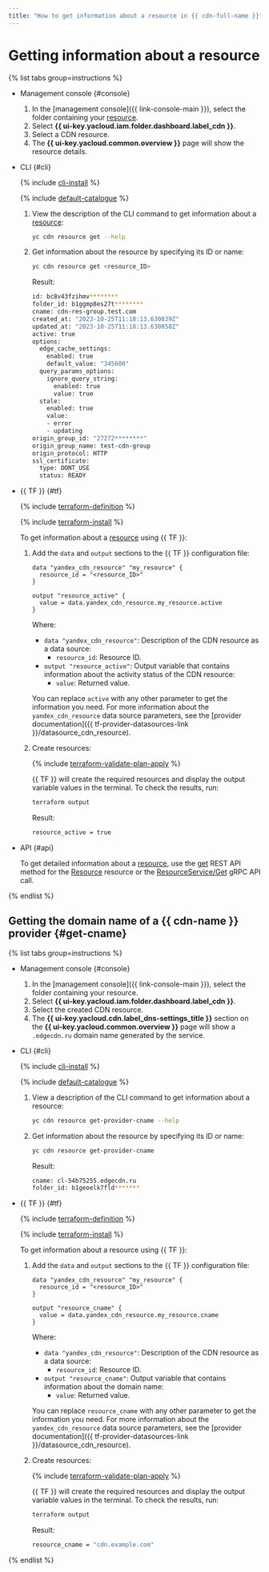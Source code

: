 ```yaml
---
title: "How to get information about a resource in {{ cdn-full-name }}"
---
```


# Getting information about a resource

{% list tabs group=instructions %}

- Management console {#console}

   1. In the [management console]({{ link-console-main }}), select the folder containing your [resource](../../concepts/resource.md).
   1. Select **{{ ui-key.yacloud.iam.folder.dashboard.label_cdn }}**.
   1. Select a CDN resource.
   1. The **{{ ui-key.yacloud.common.overview }}** page will show the resource details.

- CLI {#cli}

   {% include [cli-install](../../../_includes/cli-install.md) %}

   {% include [default-catalogue](../../../_includes/default-catalogue.md) %}

   1. View the description of the CLI command to get information about a [resource](../../concepts/resource.md):

      ```bash
      yc cdn resource get --help
      ```

   1. Get information about the resource by specifying its ID or name:

      ```bash
      yc cdn resource get <resource_ID>
      ```

      Result:

      ```bash
      id: bc8v43fzihmv********
      folder_id: b1ggmp8es27t********
      cname: cdn-res-group.test.com
      created_at: "2023-10-25T11:18:13.630839Z"
      updated_at: "2023-10-25T11:18:13.630858Z"
      active: true
      options:
        edge_cache_settings:
          enabled: true
          default_value: "345600"
        query_params_options:
          ignore_query_string:
            enabled: true
            value: true
        stale:
          enabled: true
          value:
          - error
          - updating
      origin_group_id: "27272********"
      origin_group_name: test-cdn-group
      origin_protocol: HTTP
      ssl_certificate:
        type: DONT_USE
        status: READY
      ```

- {{ TF }} {#tf}

   {% include [terraform-definition](../../../_tutorials/terraform-definition.md) %}

   {% include [terraform-install](../../../_includes/terraform-install.md) %}

   To get information about a [resource](../../concepts/resource.md) using {{ TF }}:

   1. Add the `data` and `output` sections to the {{ TF }} configuration file:

      ```hcl
      data "yandex_cdn_resource" "my_resource" {
        resource_id = "<resource_ID>"
      }

      output "resource_active" {
        value = data.yandex_cdn_resource.my_resource.active
      }
      ```

      Where:

      * `data "yandex_cdn_resource"`: Description of the CDN resource as a data source:
         * `resource_id`: Resource ID.
      * `output "resource_active"`: Output variable that contains information about the activity status of the CDN resource:
         * `value`: Returned value.

      You can replace `active` with any other parameter to get the information you need. For more information about the `yandex_cdn_resource` data source parameters, see the [provider documentation]({{ tf-provider-datasources-link }}/datasource_cdn_resource).

   1. Create resources:

      {% include [terraform-validate-plan-apply](../../../_tutorials/terraform-validate-plan-apply.md) %}

      {{ TF }} will create the required resources and display the output variable values in the terminal. To check the results, run:

      ```bash
      terraform output
      ```

      Result:

      ```bash
      resource_active = true
      ```

- API {#api}

   To get detailed information about a [resource](../../concepts/resource.md), use the [get](../../api-ref/Resource/get.md) REST API method for the [Resource](../../api-ref/Resource/index.md) resource or the [ResourceService/Get](../../api-ref/grpc/resource_service.md#Get) gRPC API call.

{% endlist %}

## Getting the domain name of a {{ cdn-name }} provider {#get-cname}

{% list tabs group=instructions %}

- Management console {#console}

   1. In the [management console]({{ link-console-main }}), select the folder containing your resource.
   1. Select **{{ ui-key.yacloud.iam.folder.dashboard.label_cdn }}**.
   1. Select the created CDN resource.
   1. The **{{ ui-key.yacloud.cdn.label_dns-settings_title }}** section on the **{{ ui-key.yacloud.common.overview }}** page will show a `.edgecdn.ru` domain name generated by the service.

- CLI {#cli}

   {% include [cli-install](../../../_includes/cli-install.md) %}

   {% include [default-catalogue](../../../_includes/default-catalogue.md) %}

   1. View a description of the CLI command to get information about a resource:

      ```bash
      yc cdn resource get-provider-cname --help
      ```

   1. Get information about the resource by specifying its ID or name:

      ```bash
      yc cdn resource get-provider-cname
      ```

      Result:

      ```bash
      cname: cl-54b75255.edgecdn.ru
      folder_id: b1geoelk7fld*******
      ```

- {{ TF }} {#tf}

   {% include [terraform-definition](../../../_tutorials/terraform-definition.md) %}

   {% include [terraform-install](../../../_includes/terraform-install.md) %}

   To get information about a resource using {{ TF }}:

   1. Add the `data` and `output` sections to the {{ TF }} configuration file:

      ```hcl
      data "yandex_cdn_resource" "my_resource" {
        resource_id = "<resource_ID>"
      }

      output "resource_cname" {
        value = data.yandex_cdn_resource.my_resource.cname
      }
      ```

      Where:

      * `data "yandex_cdn_resource"`: Description of the CDN resource as a data source:
         * `resource_id`: Resource ID.
      * `output "resource_cname"`: Output variable that contains information about the domain name:
         * `value`: Returned value.

      You can replace `resource_cname` with any other parameter to get the information you need. For more information about the `yandex_cdn_resource` data source parameters, see the [provider documentation]({{ tf-provider-datasources-link }}/datasource_cdn_resource).

   1. Create resources:

      {% include [terraform-validate-plan-apply](../../../_tutorials/terraform-validate-plan-apply.md) %}

      {{ TF }} will create the required resources and display the output variable values in the terminal. To check the results, run:

      ```bash
      terraform output
      ```

      Result:

      ```bash
      resource_cname = "cdn.example.com"
      ```

{% endlist %}
